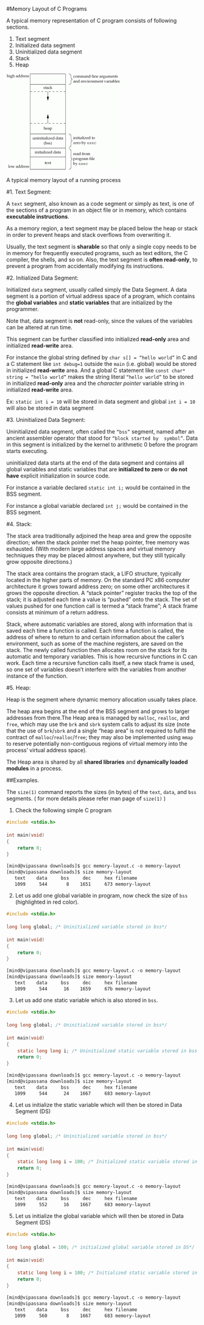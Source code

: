 #Memory Layout of C Programs

A typical memory representation of C program consists of following 
sections.

1. Text segment
2. Initialized data segment
3. Uninitialized data segment
4. Stack
5. Heap

![](/pwn/images/Memory-Layout-300x255.gif)

A typical memory layout of a running process

#1. Text Segment:

A `text` segment, also known as a code segment or simply as text, is 
one of the sections of a program in an object file or in memory, which 
contains **executable instructions**.

As a memory region, a text segment may be placed below the heap or 
stack in order to prevent heaps and stack overflows from overwriting 
it.

Usually, the text segment is **sharable** so that only a single copy 
needs to be in memory for frequently executed programs, such as text 
editors, the C compiler, the shells, and so on. Also, the text segment 
is **often read-only**, to prevent a program from accidentally 
modifying its instructions.

#2. Initialized Data Segment:

Initialized `data` segment, usually called simply the Data Segment. A 
data segment is a portion of virtual address space of a program, which 
contains the **global variables** and **static variables** that are 
initialized by the programmer.

Note that, data segment is **not** read-only, since the values of the 
variables can be altered at run time.

This segment can be further classified into initialized **read-only** 
area and initialized **read-write** area.

For instance the global string defined by `char s[] = “hello world”` in
C and a C statement like `int debug=1` outside the `main` (i.e. global)
would be stored in initialized **read-write** area. And a global C 
statement like `const char* string = “hello world”` makes the string 
literal `“hello world”` to be stored in initialized **read-only** area 
and the *character pointer* variable string in initialized 
**read-write** area.

Ex: `static int i = 10` will be stored in data segment and global 
`int i = 10` will also be stored in data segment

#3. Uninitialized Data Segment:

Uninitialized data segment, often called the `“bss”` segment, named 
after an ancient assembler operator that stood for `“block started by 
symbol”`. Data in this segment is initialized by the kernel to 
arithmetic 0 before the program starts executing.

uninitialized data starts at the end of the data segment and contains 
all global variables and static variables that are **initialized to 
zero** or **do not have** explicit initialization in source code.

For instance a variable declared `static int i;` would be contained in 
the BSS segment.

For instance a global variable declared `int j;` would be contained in 
the BSS segment.

#4. Stack:

The stack area traditionally adjoined the heap area and grew the 
opposite direction; when the stack pointer met the heap pointer, free 
memory was exhausted. (With modern large address spaces and virtual 
memory techniques they may be placed almost anywhere, but they still 
typically grow opposite directions.)

The stack area contains the program stack, a LIFO structure, typically 
located in the higher parts of memory. On the standard PC x86 computer 
architecture it grows toward address zero; on some other architectures 
it grows the opposite direction. A “stack pointer” register tracks the 
top of the stack; it is adjusted each time a value is “pushed” onto the
stack. The set of values pushed for one function call is termed a 
“stack frame”; A stack frame consists at minimum of a return address.

Stack, where automatic variables are stored, along with information 
that is saved each time a function is called. Each time a function is 
called, the address of where to return to and certain information 
about the caller’s environment, such as some of the machine registers,
are saved on the stack. The newly called function then allocates room 
on the stack for its automatic and temporary variables. This is how 
recursive functions in C can work. Each time a recursive function 
calls itself, a new stack frame is used, so one set of variables 
doesn’t interfere with the variables from another instance of the 
function.

#5. Heap:

Heap is the segment where dynamic memory allocation usually takes 
place.

The heap area begins at the end of the BSS segment and grows to larger
addresses from there.The Heap area is managed by `malloc`, `realloc`, 
and `free`, which may use the `brk` and `sbrk` system calls to adjust 
its size (note that the use of `brk`/`sbrk` and a single “heap area” 
is not required to fulfill the contract of `malloc`/`realloc`/`free`; 
they may also be implemented using `mmap` to reserve potentially 
non-contiguous regions of virtual memory into the process’ virtual 
address space). 

The Heap area is shared by all **shared libraries** and **dynamically 
loaded modules** in a process.

##Examples.

The `size(1)` command reports the sizes (in bytes) of the `text`, 
`data`, and `bss` segments. ( for more details please refer man page 
of `size(1)` )

1. Check the following simple C program

```c
#include <stdio.h>
 
int main(void)
{
	return 0;
}
```

```
[mind@vipassana downloads]$ gcc memory-layout.c -o memory-layout
[mind@vipassana downloads]$ size memory-layout
   text    data     bss     dec     hex filename
   1099     544       8    1651     673 memory-layout
```

2. Let us add one global variable in program, now check the size of 
`bss` (highlighted in red color).

```c
#include <stdio.h>
 
long long global; /* Uninitialized variable stored in bss*/
  
int main(void)
{
	return 0;
}
```

```
[mind@vipassana downloads]$ gcc memory-layout.c -o memory-layout
[mind@vipassana downloads]$ size memory-layout
   text    data     bss     dec     hex filename
   1099     544      16    1659     67b memory-layout
```

3. Let us add one static variable which is also stored in `bss`.

```c
#include <stdio.h>
 
long long global; /* Uninitialized variable stored in bss*/
  
int main(void)
{
	static long long i; /* Uninitialized static variable stored in bss */
	return 0;
}
```

```
[mind@vipassana downloads]$ gcc memory-layout.c -o memory-layout
[mind@vipassana downloads]$ size memory-layout
   text    data     bss     dec     hex filename
   1099     544      24    1667     683 memory-layout
```

4. Let us initialize the static variable which will then be stored in 
Data Segment (DS)

```c
#include <stdio.h>
 
long long global; /* Uninitialized variable stored in bss*/
  
int main(void)
{
	static long long i = 100; /* Initialized static variable stored in DS*/
	return 0;
}
```

```
[mind@vipassana downloads]$ gcc memory-layout.c -o memory-layout
[mind@vipassana downloads]$ size memory-layout
   text    data     bss     dec     hex filename
   1099     552      16    1667     683 memory-layout
```

5. Let us initialize the global variable which will then be stored in 
Data Segment (DS)

```c
#include <stdio.h>
 
long long global = 100; /* initialized global variable stored in DS*/
  
int main(void)
{
	static long long i = 100; /* Initialized static variable stored in DS*/
	return 0;
}
```

```
[mind@vipassana downloads]$ gcc memory-layout.c -o memory-layout
[mind@vipassana downloads]$ size memory-layout
   text    data     bss     dec     hex filename
   1099     560       8    1667     683 memory-layout
```
